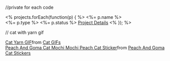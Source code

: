 //private for each code

<% projects.forEach(function(p) { %>
            <tr>
              <td><%= p.name %></td>  
              <td><%= p.type %></td>
              <td><%= p.status %></td>
              <td><a href="/projects/<%= p._id %>">Project Details</a></td>
            </tr>
            <% }); %>


// cat with yarn gif
<div class="tenor-gif-embed" data-postid="5574400" data-share-method="host" data-aspect-ratio="1.33333" data-width="100%"><a href="https://tenor.com/view/cat-yarn-play-ball-pounce-gif-5574400">Cat Yarn GIF</a>from <a href="https://tenor.com/search/cat-gifs">Cat GIFs</a></div> <script type="text/javascript" async src="https://tenor.com/embed.js"></script>
            
<div class="tenor-gif-embed" data-postid="17024117" data-share-method="host" data-aspect-ratio="1.08844" data-width="100%"><a href="https://tenor.com/view/peach-and-goma-cat-mochi-mochi-peach-cat-sewing-crochet-cute-gif-17024117">Peach And Goma Cat Mochi Mochi Peach Cat Sticker</a>from <a href="https://tenor.com/search/peach+and+goma+cat-stickers">Peach And Goma Cat Stickers</a></div> <script type="text/javascript" async src="https://tenor.com/embed.js"></script>